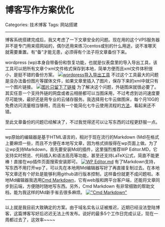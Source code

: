 ﻿# 博客写作方案优化

Categories: 技术博客
Tags: 网站搭建

---
博客系统搭建完成后，我又考虑了一下文章安全的问题。现在用的这个VPS服务器并不是专门用来搭网站的，偶尔还用来练习centos或别的什么用途，说不准哪天就需要重置。有“备”才能无患，必须得有个法子将文章备份下来。

wordpress (wp)本身自带备份和恢复功能，也就是仪表盘里的导入导出工具，该工具可以把所有文章个xml文件格式保存到本地，简单方便而且xml文件体积很小，是挺不错的备份方案。
[![wordpress导入导出工具][1]][1]
不过这个工具最大的问题是没办法备份图片等媒体文件，如果文章里插入了图片，保存下来的xml中就只有一个图片链接。
[![图片只留下了链接][2]][2]
为了解决这个问题，外链图床就很必要了。其实任意一个支持外链的网盘或者云相册都可以当图床用，不过考虑到访问速度要尽可能快，最好还是用专业的云储存服务。我选择用七牛云做图床，每个月10G的免费访问流量相当够用，而且有一个能简化七牛云使用流程的[方法][3]，看起来还不错。

至此文章备份的问题已经解决了，不过我觉得还可以让写东西的过程更舒服一点。

---
wp原始的编辑器是基于HTML语言的，相对于现在流行的Markdown (Md)在格式上要麻烦一些，而且不方便在本地写文章，因为格式排版得在wp页面上做。为了让wp支持Markdown，首先要安装Md的插件，这里强烈推荐WP Editor.MD，它支持实时预览、代码插入和语法高亮等功能，甚至还支持LaTeX公式，简直不能更棒！直接在wp插件页面搜索安装即可。
[![WP Editor.md][4]][4]
有了Markdown支持，写东西不用打开wp了，可以先在本地用Md编辑器写好了再直接复制过去。在本地写文章还有个好处是能够利用github进行版本控制，这样备份就更不成问题啦。本地Md编辑器我选用[Cmd Markdown][5]，它有web版和跨平台客户端，还能将文章同步到云端，方便随时随地写东西。另外，Cmd Markdown 有非常细致的帮助文档，能为我这样的Md新手省去很多麻烦。
[!["Cmd Markdown"][6]][6]

---
以上就是我目前大致确定的方案。由于域名实名认证被推迟，近期已经没法登陆博客，这篇博客写好后迟迟无法上传发布。说好的最多5个工作日完成认证，现在一周都过去了，这效率~~~~

  [1]: http://ov1kvsbhe.bkt.clouddn.com/%E5%8D%9A%E5%AE%A2%E5%86%99%E4%BD%9C%E6%96%B9%E6%A1%88%E4%BC%98%E5%8C%96/wp%E5%AF%BC%E5%85%A5%E5%AF%BC%E5%87%BA.png "wordpress导入导出工具"
  [2]: http://ov1kvsbhe.bkt.clouddn.com/%E5%8D%9A%E5%AE%A2%E5%86%99%E4%BD%9C%E6%96%B9%E6%A1%88%E4%BC%98%E5%8C%96/%E5%9B%BE%E7%89%87%E5%8F%98%E6%88%90%E4%BA%86%E9%93%BE%E6%8E%A5.png "图片只留下了链接"
  [3]: http://www.jianshu.com/p/6dce6094bf61 "如何使用七牛云做为图床"
  [4]: http://ov1kvsbhe.bkt.clouddn.com/%E5%8D%9A%E5%AE%A2%E5%86%99%E4%BD%9C%E6%96%B9%E6%A1%88%E4%BC%98%E5%8C%96/WP%20Editor.md.png "WP Editor.md"
  [5]: https://www.zybuluo.com/mdeditor "Cmd Markdown"
  [6]: http://ov1kvsbhe.bkt.clouddn.com/%E5%8D%9A%E5%AE%A2%E5%86%99%E4%BD%9C%E6%96%B9%E6%A1%88%E4%BC%98%E5%8C%96/Cmd-Markdown.png "Cmd Markdown"